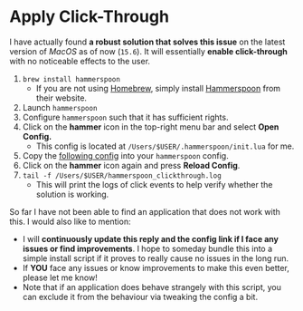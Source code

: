 # Apply Click-Through

I have actually found **a robust solution that solves this issue** on the latest version of *MacOS* as of now (`15.6`). It will essentially **enable click-through** with no noticeable effects to the user.

1. `brew install hammerspoon`
    - If you are not using [Homebrew][2], simply install [Hammerspoon][3] from their website.
2. Launch `hammerspoon`
2. Configure `hammerspoon` such that it has sufficient rights.
3. Click on the **hammer** icon in the top-right menu bar and select **Open Config.**
    - This config is located at `/Users/$USER/.hammerspoon/init.lua` for me.
4. Copy the [following config][1] into your `hammerspoon` config.
5. Click on the **hammer** icon again and press **Reload Config**.
6. `tail -f /Users/$USER/hammerspoon_clickthrough.log`
    - This will print the logs of click events to help verify whether the solution is working.

So far I have not been able to find an application that does not work with this. I would also like to mention:

 - I will **continuously update this reply and the config link if I face any issues or find improvements**. I hope to someday bundle this into a simple install script if it proves to really cause no issues in the long run.
 - If **YOU** face any issues or know improvements to make this even better, please let me know!
 - Note that if an application does behave strangely with this script, you can exclude it from the behaviour via tweaking the config a bit.

  [1]: https://gist.github.com/dainank/fd236aa71a8b3fcf637b9d8428ce98db
  [2]: https://brew.sh/
  [3]: https://www.hammerspoon.org/